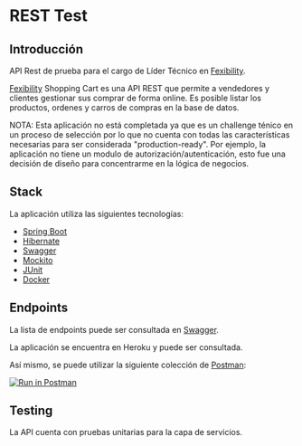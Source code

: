 # REST Test

## Introducción

API Rest de prueba para el cargo de Líder Técnico en [Fexibility](https://www.flexibility.com.ar/).

[Fexibility](https://www.flexibility.com.ar/) Shopping Cart es una API REST que permite a vendedores y clientes 
gestionar sus comprar de forma online. Es posible listar los productos, ordenes y carros de compras en la base de datos.

NOTA: Esta aplicación no está completada ya que es un challenge ténico en un proceso de selección por lo que no cuenta
con todas las características necesarias para ser considerada "production-ready". Por ejemplo, la aplicación no tiene
un modulo de autorización/autenticación, esto fue una decisión de diseño para concentrarme en la lógica de negocios.

## Stack

La aplicación utiliza las siguientes tecnologías:

- [Spring Boot](https://spring.io/projects/spring-boot)
- [Hibernate](http://hibernate.org/)
- [Swagger](https://swagger.io/)
- [Mockito](https://site.mockito.org/)
- [JUnit](https://junit.org/junit5/)
- [Docker](https://www.docker.com/)

## Endpoints

La lista de endpoints puede ser consultada en [Swagger](https://frozen-chamber-56289.herokuapp.com/swagger-ui.html#/).

La aplicación se encuentra en Heroku y puede ser consultada.

Así mismo, se puede utilizar la siguiente colección de [Postman](https://www.postman.com/):

[![Run in Postman](https://run.pstmn.io/button.svg)](https://app.getpostman.com/run-collection/9a756f5ea52c0d97d991)
## Testing

La API cuenta con pruebas unitarias para la capa de servicios.
